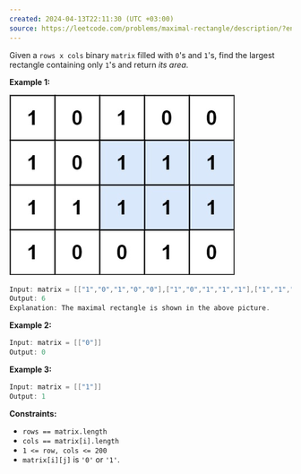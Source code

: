 ```yaml
---
created: 2024-04-13T22:11:30 (UTC +03:00)
source: https://leetcode.com/problems/maximal-rectangle/description/?envType=daily-question&envId=2024-04-13
---
```

Given a `rows x cols` binary `matrix` filled with `0`'s and `1`'s, find the largest rectangle containing only `1`'s and return _its area_.


**Example 1:**

![img.png](img.png)

``` Java
Input: matrix = [["1","0","1","0","0"],["1","0","1","1","1"],["1","1","1","1","1"],["1","0","0","1","0"]]
Output: 6
Explanation: The maximal rectangle is shown in the above picture.
```


**Example 2:**

``` Java
Input: matrix = [["0"]]
Output: 0
```

**Example 3:**

``` Java
Input: matrix = [["1"]]
Output: 1
```

**Constraints:**

* `rows == matrix.length`
* `cols == matrix[i].length`
* `1 <= row, cols <= 200`
* `matrix[i][j]` is `'0'` or `'1'`.
